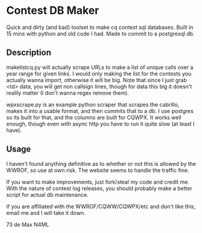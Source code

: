 # Contest DB Maker

Quick and dirty (and bad) toolset to make cq contest sql databases. Built in 15 mins with python and old code I had. Made to commit to a postgresql db.

## Description

makelistcq.py will actually scrape URLs to make a list of unique calls over a year range for given links. I would only making the list for the contests you actually wanna import, otherwise it will be big. Note that since I just grab \<td> data, you will get non callsign lines, though for data this big it doesn't reallly matter (I don't wanna regex remove them).

wpxscrape.py is an example python scraper that scrapes the cabrillo, makes it into a usable format, and then commits that to a db. I use postgres so its built for that, and the columns are built for CQWPX. It works well enough, though even with async http you have to run it quite slow (at least I have).

## Usage

I haven't found anything definitive as to whether or not this is allowed by the WWROF, so use at own risk. The website seems to handle the traffic fine. 

If you want to make improvements, just fork/steal my code and credit me. With the nature of contest log releases, you should probably make a better script for actual db maintenance.

If you are affiliated with the WWROF/CQWW/CQWPX/etc and don't like this, email me and I will take it down.


73 de Max N4ML


